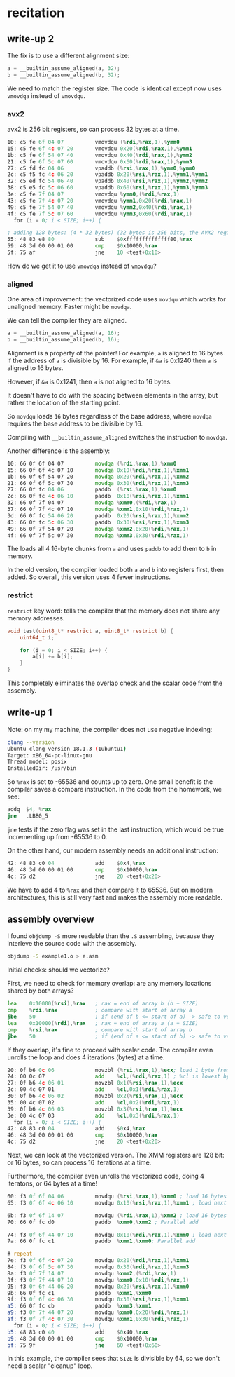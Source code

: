 # recitation

## write-up 2

The fix is to use a different alignment size:
```c
a = __builtin_assume_aligned(a, 32);
b = __builtin_assume_aligned(b, 32);
```
We need to match the register size. 
The code is identical except now uses `vmovdqa` instead of `vmovdqu`.


### avx2

avx2 is 256 bit registers, so can process 32 bytes at a time.
```asm
10:	c5 fe 6f 04 07       	vmovdqu (%rdi,%rax,1),%ymm0
15:	c5 fe 6f 4c 07 20    	vmovdqu 0x20(%rdi,%rax,1),%ymm1
1b:	c5 fe 6f 54 07 40    	vmovdqu 0x40(%rdi,%rax,1),%ymm2
21:	c5 fe 6f 5c 07 60    	vmovdqu 0x60(%rdi,%rax,1),%ymm3
27:	c5 fd fc 04 06       	vpaddb (%rsi,%rax,1),%ymm0,%ymm0
2c:	c5 f5 fc 4c 06 20    	vpaddb 0x20(%rsi,%rax,1),%ymm1,%ymm1
32:	c5 ed fc 54 06 40    	vpaddb 0x40(%rsi,%rax,1),%ymm2,%ymm2
38:	c5 e5 fc 5c 06 60    	vpaddb 0x60(%rsi,%rax,1),%ymm3,%ymm3
3e:	c5 fe 7f 04 07       	vmovdqu %ymm0,(%rdi,%rax,1)
43:	c5 fe 7f 4c 07 20    	vmovdqu %ymm1,0x20(%rdi,%rax,1)
49:	c5 fe 7f 54 07 40    	vmovdqu %ymm2,0x40(%rdi,%rax,1)
4f:	c5 fe 7f 5c 07 60    	vmovdqu %ymm3,0x60(%rdi,%rax,1)
  for (i = 0; i < SIZE; i++) {

; adding 128 bytes: (4 * 32 bytes) (32 bytes is 256 bits, the AVX2 register size)
55:	48 83 e8 80          	sub    $0xffffffffffffff80,%rax
59:	48 3d 00 00 01 00    	cmp    $0x10000,%rax
5f:	75 af                	jne    10 <test+0x10>
```

How do we get it to use `vmovdqa` instead of `vmovdqu`?

### aligned

One area of improvement: the vectorized code uses `movdqu`
which works for unaligned memory. Faster might be `movdqa`.

We can tell the compiler they are aligned.
```c
a = __builtin_assume_aligned(a, 16);
b = __builtin_assume_aligned(b, 16);
```

Alignment is a property of the pointer! For example,
`a` is aligned to 16 bytes if the address of `a` is divisible by 16.
For example, if `&a` is 0x1240 then `a` is aligned to 16 bytes.

However, if `&a` is 0x1241, then `a` is not aligned to 16 bytes.

It doesn't have to do with the spacing between elements in the array,
but rather the location of the starting point.

So `movdqu` loads `16` bytes regardless of the base address,
where `movdqa` requires the base address to be divisible by 16.

Compiling with `__builtin_assume_aligned` switches the instruction to `movdqa`.

Another difference is the assembly:
```asm
10:	66 0f 6f 04 07       	movdqa (%rdi,%rax,1),%xmm0
15:	66 0f 6f 4c 07 10    	movdqa 0x10(%rdi,%rax,1),%xmm1
1b:	66 0f 6f 54 07 20    	movdqa 0x20(%rdi,%rax,1),%xmm2
21:	66 0f 6f 5c 07 30    	movdqa 0x30(%rdi,%rax,1),%xmm3
27:	66 0f fc 04 06       	paddb  (%rsi,%rax,1),%xmm0
2c:	66 0f fc 4c 06 10    	paddb  0x10(%rsi,%rax,1),%xmm1
32:	66 0f 7f 04 07       	movdqa %xmm0,(%rdi,%rax,1)
37:	66 0f 7f 4c 07 10    	movdqa %xmm1,0x10(%rdi,%rax,1)
3d:	66 0f fc 54 06 20    	paddb  0x20(%rsi,%rax,1),%xmm2
43:	66 0f fc 5c 06 30    	paddb  0x30(%rsi,%rax,1),%xmm3
49:	66 0f 7f 54 07 20    	movdqa %xmm2,0x20(%rdi,%rax,1)
4f:	66 0f 7f 5c 07 30    	movdqa %xmm3,0x30(%rdi,%rax,1)
```

The loads all 4 16-byte chunks from `a` and uses `paddb` to add them to `b`
in memory.

In the old version, the compiler loaded both `a` and `b` into registers
first, then added. So overall, this version uses 4 fewer instructions.

### restrict

`restrict` key word: tells the compiler that the memory
does not share any memory addresses.
```c
void test(uint8_t* restrict a, uint8_t* restrict b) {
    uint64_t i;

    for (i = 0; i < SIZE; i++) {
        a[i] += b[i];
    }
}
```

This completely eliminates the overlap check
and the scalar code from the assembly.


## write-up 1

Note: on my my machine, the compiler does not use negative indexing:
```bash
clang --version
Ubuntu clang version 18.1.3 (1ubuntu1)
Target: x86_64-pc-linux-gnu
Thread model: posix
InstalledDir: /usr/bin
```

So `%rax` is set to -65536 and counts up to zero.
One small benefit is the compiler saves a compare instruction.
In the code from the homework, we see:

```asm
addq  $4, %rax
jne   .LBB0_5
```

`jne` tests if the zero flag was set in the last instruction,
which would be true incrementing up from -65536 to 0.

On the other hand, our modern assembly needs an additional instruction:
```asm
42:	48 83 c0 04          	add    $0x4,%rax
46:	48 3d 00 00 01 00    	cmp    $0x10000,%rax
4c:	75 d2                	jne    20 <test+0x20>
```
We have to add 4 to `%rax` and then compare it to 65536.
But on modern architectures, this is still very fast
and makes the assembly more readable.



## assembly overview

I found `objdump -S` more readable than the `.S` assembling,
because they interleve the source code with the assembly.

```bash
objdump -S example1.o > e.asm
```

Initial checks: should we vectorize?

First, we need to check for memory overlap:
are any memory locations shared by both arrays?
```asm
lea    0x10000(%rsi),%rax   ; rax = end of array b (b + SIZE)
cmp    %rdi,%rax            ; compare with start of array a
jbe    50                   ; if (end of b <= start of a) -> safe to vectorize
lea    0x10000(%rdi),%rax   ; rax = end of array a (a + SIZE)
cmp    %rsi,%rax            ; compare with start of array b
jbe    50                   ; if (end of a <= start of b) -> safe to vectorize
```

If they overlap, it's fine to proceed with scalar code.
The compiler even unrolls the loop and does 4 iterations (bytes)
at a time.
```asm
20:	0f b6 0c 06          	movzbl (%rsi,%rax,1),%ecx; load 1 byte from b at index %rax
24:	00 0c 07             	add    %cl,(%rdi,%rax,1) ; %cl is lowest byte of %ecx
27:	0f b6 4c 06 01       	movzbl 0x1(%rsi,%rax,1),%ecx
2c:	00 4c 07 01          	add    %cl,0x1(%rdi,%rax,1)
30:	0f b6 4c 06 02       	movzbl 0x2(%rsi,%rax,1),%ecx
35:	00 4c 07 02          	add    %cl,0x2(%rdi,%rax,1)
39:	0f b6 4c 06 03       	movzbl 0x3(%rsi,%rax,1),%ecx
3e:	00 4c 07 03          	add    %cl,0x3(%rdi,%rax,1)
  for (i = 0; i < SIZE; i++) {
42:	48 83 c0 04          	add    $0x4,%rax
46:	48 3d 00 00 01 00    	cmp    $0x10000,%rax
4c:	75 d2                	jne    20 <test+0x20>
```

Next, we can look at the vectorized version.
The XMM registers are 128 bit: or 16 bytes,
so can process 16 iterations at a time.

Furthermore, the compiler even unrolls the vectorized
code, doing 4 iteratons, or 64 bytes at a time!
```asm
60:	f3 0f 6f 04 06       	movdqu (%rsi,%rax,1),%xmm0 ; load 16 bytes from b
65:	f3 0f 6f 4c 06 10    	movdqu 0x10(%rsi,%rax,1),%xmm1 ; load next 16 bytes from b

6b:	f3 0f 6f 14 07       	movdqu (%rdi,%rax,1),%xmm2 ; load 16 bytes from a
70:	66 0f fc d0          	paddb  %xmm0,%xmm2 ; Parallel add

74:	f3 0f 6f 44 07 10    	movdqu 0x10(%rdi,%rax,1),%xmm0 ; load next 16 bytes from a
7a:	66 0f fc c1          	paddb  %xmm1,%xmm0; Parallel add

# repeat
7e:	f3 0f 6f 4c 07 20    	movdqu 0x20(%rdi,%rax,1),%xmm1
84:	f3 0f 6f 5c 07 30    	movdqu 0x30(%rdi,%rax,1),%xmm3
8a:	f3 0f 7f 14 07       	movdqu %xmm2,(%rdi,%rax,1)
8f:	f3 0f 7f 44 07 10    	movdqu %xmm0,0x10(%rdi,%rax,1)
95:	f3 0f 6f 44 06 20    	movdqu 0x20(%rsi,%rax,1),%xmm0
9b:	66 0f fc c1          	paddb  %xmm1,%xmm0
9f:	f3 0f 6f 4c 06 30    	movdqu 0x30(%rsi,%rax,1),%xmm1
a5:	66 0f fc cb          	paddb  %xmm3,%xmm1
a9:	f3 0f 7f 44 07 20    	movdqu %xmm0,0x20(%rdi,%rax,1)
af:	f3 0f 7f 4c 07 30    	movdqu %xmm1,0x30(%rdi,%rax,1)
  for (i = 0; i < SIZE; i++) {
b5:	48 83 c0 40          	add    $0x40,%rax
b9:	48 3d 00 00 01 00    	cmp    $0x10000,%rax
bf:	75 9f                	jne    60 <test+0x60>
```

In this example, the compiler sees that `SIZE` is divisible by 64,
so we don't need a scalar "cleanup" loop.
